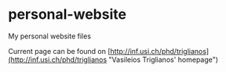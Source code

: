 personal-website
================

My personal website files

Current page can be found on [http://inf.usi.ch/phd/triglianos](http://inf.usi.ch/phd/triglianos "Vasileios Triglianos\' homepage")
